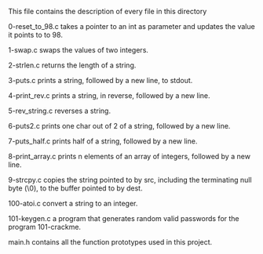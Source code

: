 

This file contains the description of every file in this directory

0-reset_to_98.c takes a pointer to an int as parameter and updates the value it points to to 98.

1-swap.c swaps the values of two integers.

2-strlen.c returns the length of a string.

3-puts.c prints a string, followed by a new line, to stdout.

4-print_rev.c prints a string, in reverse, followed by a new line.

5-rev_string.c reverses a string.

6-puts2.c prints one char out of 2 of a string, followed by a new line.

7-puts_half.c prints half of a string, followed by a new line.

8-print_array.c prints n elements of an array of integers, followed by a new line.

9-strcpy.c copies the string pointed to by src, including the terminating null byte (\0), to the buffer pointed to by dest.

100-atoi.c convert a string to an integer.

101-keygen.c a program that generates random valid passwords for the program 101-crackme.

main.h contains all the function prototypes used in this project.

